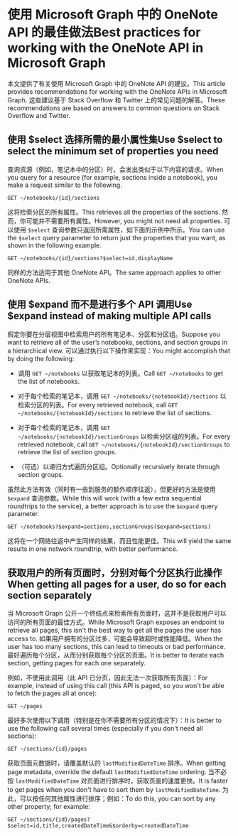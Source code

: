 # <a name="best-practices-for-working-with-the-onenote-api-in-microsoft-graph"></a><span data-ttu-id="5dab5-101">使用 Microsoft Graph 中的 OneNote API 的最佳做法</span><span class="sxs-lookup"><span data-stu-id="5dab5-101">Best practices for working with the OneNote API in Microsoft Graph</span></span>

<span data-ttu-id="5dab5-102">本文提供了有关使用 Microsoft Graph 中的 OneNote API 的建议。</span><span class="sxs-lookup"><span data-stu-id="5dab5-102">This article provides recommendations for working with the OneNote APIs in Microsoft Graph.</span></span> <span data-ttu-id="5dab5-103">这些建议基于 Stack Overflow 和 Twitter 上的常见问题的解答。</span><span class="sxs-lookup"><span data-stu-id="5dab5-103">These recommendations are based on answers to common questions on Stack Overflow and Twitter.</span></span>

## <a name="use-select-to-select-the-minimum-set-of-properties-you-need"></a><span data-ttu-id="5dab5-104">使用 $select 选择所需的最小属性集</span><span class="sxs-lookup"><span data-stu-id="5dab5-104">Use $select to select the minimum set of properties you need</span></span>

<span data-ttu-id="5dab5-105">查询资源（例如，笔记本中的分区）时，会发出类似于以下内容的请求。</span><span class="sxs-lookup"><span data-stu-id="5dab5-105">When you query for a resource (for example, sections inside a notebook), you make a request similar to the following.</span></span>

```http
GET ~/notebooks/{id}/sections
```

<span data-ttu-id="5dab5-106">这将检索分区的所有属性。</span><span class="sxs-lookup"><span data-stu-id="5dab5-106">This retrieves all the properties of the sections.</span></span> <span data-ttu-id="5dab5-107">然而，你可能并不需要所有属性。</span><span class="sxs-lookup"><span data-stu-id="5dab5-107">However, you might not need all properties.</span></span> <span data-ttu-id="5dab5-108">可以使用 `$select` 查询参数只返回所需属性，如下面的示例中所示。</span><span class="sxs-lookup"><span data-stu-id="5dab5-108">You can use the `$select` query parameter to return just the properties that you want, as shown in the following example.</span></span>

```http
GET ~/notebooks/{id}/sections?$select=id,displayName
```

<span data-ttu-id="5dab5-109">同样的方法适用于其他 OneNote API。</span><span class="sxs-lookup"><span data-stu-id="5dab5-109">The same approach applies to other OneNote APIs.</span></span>

## <a name="use-expand-instead-of-making-multiple-api-calls"></a><span data-ttu-id="5dab5-110">使用 $expand 而不是进行多个 API 调用</span><span class="sxs-lookup"><span data-stu-id="5dab5-110">Use $expand instead of making multiple API calls</span></span>

<span data-ttu-id="5dab5-111">假定你要在分层视图中检索用户的所有笔记本、分区和分区组。</span><span class="sxs-lookup"><span data-stu-id="5dab5-111">Suppose you want to retrieve all of the user’s notebooks, sections, and section groups in a hierarchical view.</span></span> <span data-ttu-id="5dab5-112">可以通过执行以下操作来实现：</span><span class="sxs-lookup"><span data-stu-id="5dab5-112">You might accomplish that by doing the following:</span></span>

* <span data-ttu-id="5dab5-113">调用 `GET ~/notebooks` 以获取笔记本的列表。</span><span class="sxs-lookup"><span data-stu-id="5dab5-113">Call `GET ~/notebooks` to get the list of notebooks.</span></span>

* <span data-ttu-id="5dab5-114">对于每个检索的笔记本，调用 `GET ~/notebooks/{notebookId}/sections` 以检索分区的列表。</span><span class="sxs-lookup"><span data-stu-id="5dab5-114">For every retrieved notebook, call `GET ~/notebooks/{notebookId}/sections` to retrieve the list of sections.</span></span>

* <span data-ttu-id="5dab5-115">对于每个检索的笔记本，调用 `GET ~/notebooks/{notebookId}/sectionGroups` 以检索分区组的列表。</span><span class="sxs-lookup"><span data-stu-id="5dab5-115">For every retrieved notebook, call `GET ~/notebooks/{notebookId}/sectionGroups` to retrieve the list of section groups.</span></span>

* <span data-ttu-id="5dab5-116">（可选）以递归方式遍历分区组。</span><span class="sxs-lookup"><span data-stu-id="5dab5-116">Optionally recursively iterate through section groups.</span></span>

<span data-ttu-id="5dab5-117">虽然此方法有效（同时有一些到服务的额外顺序往返），但更好的方法是使用 `$expand` 查询参数。</span><span class="sxs-lookup"><span data-stu-id="5dab5-117">While this will work (with a few extra sequential roundtrips to the service), a better approach is to use the `$expand` query parameter.</span></span> 

```http
GET ~/notebooks?$expand=sections,sectionGroups($expand=sections)
```

<span data-ttu-id="5dab5-118">这将在一个网络往返中产生同样的结果，而且性能更佳。</span><span class="sxs-lookup"><span data-stu-id="5dab5-118">This will yield the same results in one network roundtrip, with better performance.</span></span>

## <a name="when-getting-all-pages-for-a-user-do-so-for-each-section-separately"></a><span data-ttu-id="5dab5-119">获取用户的所有页面时，分别对每个分区执行此操作</span><span class="sxs-lookup"><span data-stu-id="5dab5-119">When getting all pages for a user, do so for each section separately</span></span>

<span data-ttu-id="5dab5-120">当 Microsoft Graph 公开一个终结点来检索所有页面时，这并不是获取用户可以访问的所有页面的最佳方式。</span><span class="sxs-lookup"><span data-stu-id="5dab5-120">While Microsoft Graph exposes an endpoint to retrieve all pages, this isn't the best way to get all the pages the user has access to.</span></span> <span data-ttu-id="5dab5-121">如果用户拥有的分区过多，可能会导致超时或性能降低。</span><span class="sxs-lookup"><span data-stu-id="5dab5-121">When the user has too many sections, this can lead to timeouts or bad performance.</span></span> <span data-ttu-id="5dab5-122">最好遍历每个分区，从而分别获取每个分区的页面。</span><span class="sxs-lookup"><span data-stu-id="5dab5-122">It is better to iterate each section, getting pages for each one separately.</span></span>

<span data-ttu-id="5dab5-123">例如，不使用此调用（此 API 已分页，因此无法一次获取所有页面）：</span><span class="sxs-lookup"><span data-stu-id="5dab5-123">For example, instead of using this call (this API is paged, so you won't be able to fetch the pages all at once):</span></span>

```http
GET ~/pages
```

<span data-ttu-id="5dab5-124">最好多次使用以下调用（特别是在你不需要所有分区的情况下）：</span><span class="sxs-lookup"><span data-stu-id="5dab5-124">It is better to use the following call several times (especially if you don't need all sections):</span></span>

```http
GET ~/sections/{id}/pages
```

<span data-ttu-id="5dab5-125">获取页面元数据时，请覆盖默认的 `lastModifiedDateTime` 排序。</span><span class="sxs-lookup"><span data-stu-id="5dab5-125">When getting page metadata, override the default `lastModifiedDateTime` ordering.</span></span> <span data-ttu-id="5dab5-126">当不必按 `lastModifiedDateTime` 对页面进行排序时，获取页面的速度更快。</span><span class="sxs-lookup"><span data-stu-id="5dab5-126">It is faster to get pages when you don't have to sort them by `lastModifiedDateTime`.</span></span> <span data-ttu-id="5dab5-127">为此，可以按任何其他属性进行排序；例如：</span><span class="sxs-lookup"><span data-stu-id="5dab5-127">To do this, you can sort by any other property; for example:</span></span>

```http
GET ~/sections/{id}/pages?$select=id,title,createdDateTime&$orderby=createdDateTime
```
